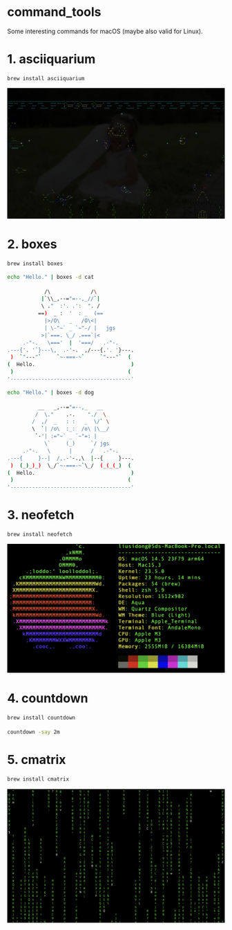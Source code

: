 # command_tools
Some interesting commands for macOS (maybe also valid for Linux). 

# 1. asciiquarium

```sh
brew install asciiquarium

```

![asciiquarium](img/asciiquarium.png)


# 2. boxes
```sh
brew install boxes
```

```sh
echo "Hello." | boxes -d cat

            /\             /\
           |`\\_,--="=--,_//`|
           \ ."  :'. .':  ". /
          ==)  _ :  '  : _  (==
            |>/O\   _   /O\<|
            | \-"~` _ `~"-/ |   jgs
           >|`===. \_/ .===`|<
     .-"-.   \==='  |  '===/   .-"-.
.---{'. '`}---\,  .-'-.  ,/---{.'. '}---.
 )  `"---"`     `~-===-~`     `"---"`  (
(  Hello.                               )
 )                                     (
'---------------------------------------'
```
```sh
echo "Hello." | boxes -d dog

          __   _,--="=--,_   __
         /  \."    .-.    "./  \
        /  ,/  _   : :   _  \/` \
        \  `| /o\  :_:  /o\ |\__/
         `-'| :="~` _ `~"=: |
            \`     (_)     `/ jgs
     .-"-.   \      |      /   .-"-.
.---{     }--|  /,.-'-.,\  |--{     }---.
 )  (_)_)_)  \_/`~-===-~`\_/  (_(_(_)  (
(  Hello.                               )
 )                                     (
'---------------------------------------'
```

# 3. neofetch

```sh
brew install neofetch
```
![neofetch](img/neofetch.png)


# 4. countdown
```sh
brew install countdown

countdown -say 2m

```

# 5. cmatrix
```sh
brew install cmatrix
```

![cmatrix](img/cmatrix.png)
